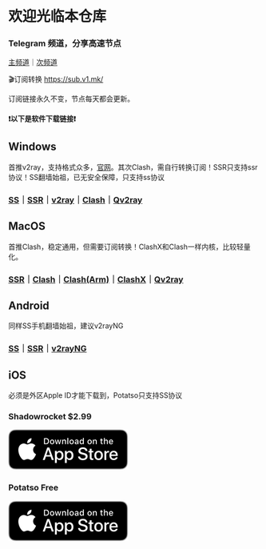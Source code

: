 # 欢迎光临本仓库

### Telegram 频道，分享高速节点

[主频道](https://t.me/ShareCentre)｜[次频道](https://t.me/ShareCentrePro)

🎬订阅转换 https://sub.v1.mk/

订阅链接永久不变，节点每天都会更新。
#### ❗️以下是软件下载链接❗️

## Windows
首推v2ray，支持格式众多，[官网](v2ray.com)。其次Clash，需自行转换订阅！SSR只支持ssr协议！SS翻墙始祖，已无安全保障，只支持ss协议
### [SS](https://github.com/shadowsocks/shadowsocks-windows/releases/download/4.4.0.0/Shadowsocks-4.4.0.185.zip)｜[SSR](https://github.com/shadowsocksrr/shadowsocksr-csharp/releases/download/4.9.2/ShadowsocksR-win-4.9.2.zip)｜[v2ray](https://github.com/v2fly/v2ray-core/releases/download/v4.31.0/v2ray-windows-64.zip)｜[Clash](https://github.com/Fndroid/clash_for_windows_pkg/releases/download/0.19.5/Clash.for.Windows-0.19.5-win.7z)｜[Qv2ray](https://github.com/Qv2ray/Qv2ray/releases/download/v2.7.0/Qv2ray-v2.7.0-Windows.7z)

## MacOS
首推Clash，稳定通用，但需要订阅转换！ClashX和Clash一样内核，比较轻量化。
### [SSR](https://github.com/shadowsocksr-backup/ShadowsocksX-NG/releases/download/1.4.2-R8-subscribe-alpha-3/ShadowsocksX-NG-R8.dmg)｜[Clash](https://github.com/Fndroid/clash_for_windows_pkg/releases/download/0.19.5/Clash.for.Windows-0.19.5.dmg)｜[Clash(Arm)](https://github.com/Fndroid/clash_for_windows_pkg/releases/download/0.19.5/Clash.for.Windows-0.19.5-arm64.dmg)｜[ClashX](https://github.com/yichengchen/clashX/releases/download/1.72.0/ClashX.dmg)｜[Qv2ray](https://github.com/Qv2ray/Qv2ray/releases/download/v2.7.0/Qv2ray-v2.7.0-macOS-x64.dmg)

## Android 
同样SS手机翻墙始祖，建议v2rayNG
### [SS](https://github.com/shadowsocks/shadowsocks-android/releases/download/v5.2.6/shadowsocks--universal-v5.2.6.apk)｜[SSR](https://github.com/shadowsocksrr/shadowsocksr-android/releases/download/3.5.3/shadowsocksr-android-3.5.3.apk)｜[v2rayNG](https://github.com/2dust/v2rayNG/releases/download/1.6.28/v2rayNG_1.6.28.apk)

## iOS
必须是外区Apple ID才能下载到，Potatso只支持SS协议
### Shadowrocket $2.99
[![Download](./help/apple.svg?.inline)](https://apps.apple.com/us/app/shadowrocket/id932747118)
### Potatso Free
[![Download](./help/apple.svg?.inline)](https://apps.apple.com/us/app/shadowrocket/id1239860606)
